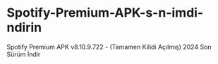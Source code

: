 # Spotify-Premium-APK-s-n-imdi-ndirin
Spotify Premium APK v8.10.9.722 - (Tamamen Kilidi Açılmış) 2024 Son Sürüm İndir
